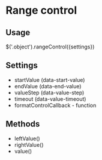 # Range control

## Usage
$('.object').rangeControl({settings})

## Settings
* startValue (data-start-value)
* endValue (data-end-value)
* valueStep (data-value-step)
* timeout (data-value-timeout)
* formatControlCallback - function

## Methods
* leftValue()
* rightValue()
* value()